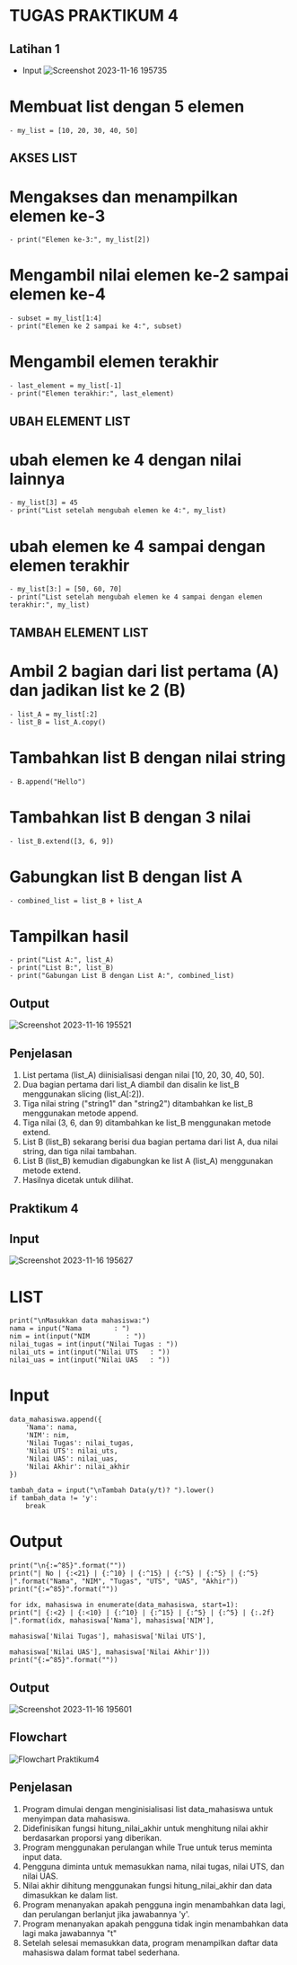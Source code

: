 # TUGAS PRAKTIKUM 4
## Latihan 1
- Input
  ![Screenshot 2023-11-16 195735](https://github.com/Pynixz/praktikum4/assets/147568964/64a7173e-4b1a-449e-a768-2958e02f0b04)
  
# Membuat list dengan 5 elemen
    - my_list = [10, 20, 30, 40, 50]

## AKSES LIST
# Mengakses dan menampilkan elemen ke-3
    - print("Elemen ke-3:", my_list[2])

# Mengambil nilai elemen ke-2 sampai elemen ke-4
    - subset = my_list[1:4]
    - print("Elemen ke 2 sampai ke 4:", subset)
    
# Mengambil elemen terakhir
    - last_element = my_list[-1]
    - print("Elemen terakhir:", last_element)

## UBAH ELEMENT LIST
# ubah elemen ke 4 dengan nilai lainnya
    - my_list[3] = 45
    - print("List setelah mengubah elemen ke 4:", my_list)

# ubah elemen ke 4 sampai dengan elemen terakhir
    - my_list[3:] = [50, 60, 70]
    - print("List setelah mengubah elemen ke 4 sampai dengan elemen terakhir:", my_list)

## TAMBAH ELEMENT LIST

# Ambil 2 bagian dari list pertama (A) dan jadikan list ke 2 (B)
    - list_A = my_list[:2]
    - list_B = list_A.copy()

# Tambahkan list B dengan nilai string
    - B.append("Hello")

# Tambahkan list B dengan 3 nilai
    - list_B.extend([3, 6, 9])

# Gabungkan list B dengan list A
    - combined_list = list_B + list_A
    
# Tampilkan hasil
    - print("List A:", list_A)
    - print("List B:", list_B)
    - print("Gabungan List B dengan List A:", combined_list)

## Output

![Screenshot 2023-11-16 195521](https://github.com/Pynixz/praktikum4/assets/147568964/44c9aa7e-dc1d-4e7f-b49d-b291b63ebd2b)

## Penjelasan

1. List pertama (list_A) diinisialisasi dengan nilai [10, 20, 30, 40, 50].
2. Dua bagian pertama dari list_A diambil dan disalin ke list_B menggunakan slicing (list_A[:2]).
3. Tiga nilai string ("string1" dan "string2") ditambahkan ke list_B menggunakan metode append.
4. Tiga nilai (3, 6, dan 9) ditambahkan ke list_B menggunakan metode extend.
5. List B (list_B) sekarang berisi dua bagian pertama dari list A, dua nilai string, dan tiga nilai tambahan.
6. List B (list_B) kemudian digabungkan ke list A (list_A) menggunakan metode extend.
7. Hasilnya dicetak untuk dilihat.

## Praktikum 4

## Input

![Screenshot 2023-11-16 195627](https://github.com/Pynixz/praktikum4/assets/147568964/2e3ecfac-51c3-441d-b003-fd71022389da)


# LIST
    print("\nMasukkan data mahasiswa:")
    nama = input("Nama        : ")
    nim = int(input("NIM         : "))
    nilai_tugas = int(input("Nilai Tugas : "))
    nilai_uts = int(input("Nilai UTS   : "))
    nilai_uas = int(input("Nilai UAS   : "))

# Input
    data_mahasiswa.append({
        'Nama': nama,
        'NIM': nim,
        'Nilai Tugas': nilai_tugas,
        'Nilai UTS': nilai_uts,
        'Nilai UAS': nilai_uas,
        'Nilai Akhir': nilai_akhir
    })

    tambah_data = input("\nTambah Data(y/t)? ").lower()
    if tambah_data != 'y':
        break

# Output

    print("\n{:=^85}".format(""))
    print("| No | {:<21} | {:^10} | {:^15} | {:^5} | {:^5} | {:^5} |".format("Nama", "NIM", "Tugas", "UTS", "UAS", "Akhir"))
    print("{:=^85}".format(""))

    for idx, mahasiswa in enumerate(data_mahasiswa, start=1):
    print("| {:<2} | {:<10} | {:^10} | {:^15} | {:^5} | {:^5} | {:.2f} |".format(idx, mahasiswa['Nama'], mahasiswa['NIM'],
                                                                                    mahasiswa['Nilai Tugas'], mahasiswa['Nilai UTS'],
                                                                                    mahasiswa['Nilai UAS'], mahasiswa['Nilai Akhir']))
    print("{:=^85}".format(""))


## Output

![Screenshot 2023-11-16 195601](https://github.com/Pynixz/praktikum4/assets/147568964/307db9b2-ba96-4d53-a3cb-47f3de9d37e2)


## Flowchart

![Flowchart Praktikum4](https://github.com/Pynixz/praktikum4/assets/147568964/b8a29a71-352f-4512-878f-c763967321d0)

## Penjelasan

1. Program dimulai dengan menginisialisasi list data_mahasiswa untuk menyimpan data mahasiswa.
2. Didefinisikan fungsi hitung_nilai_akhir untuk menghitung nilai akhir berdasarkan proporsi yang diberikan.
3. Program menggunakan perulangan while True untuk terus meminta input data.
4. Pengguna diminta untuk memasukkan nama, nilai tugas, nilai UTS, dan nilai UAS.
5. Nilai akhir dihitung menggunakan fungsi hitung_nilai_akhir dan data dimasukkan ke dalam list.
6. Program menanyakan apakah pengguna ingin menambahkan data lagi, dan perulangan berlanjut jika jawabannya 'y'.
7. Program menanyakan apakah pengguna tidak ingin menambahkan data lagi maka jawabannya "t"
8. Setelah selesai memasukkan data, program menampilkan daftar data mahasiswa dalam format tabel sederhana.

